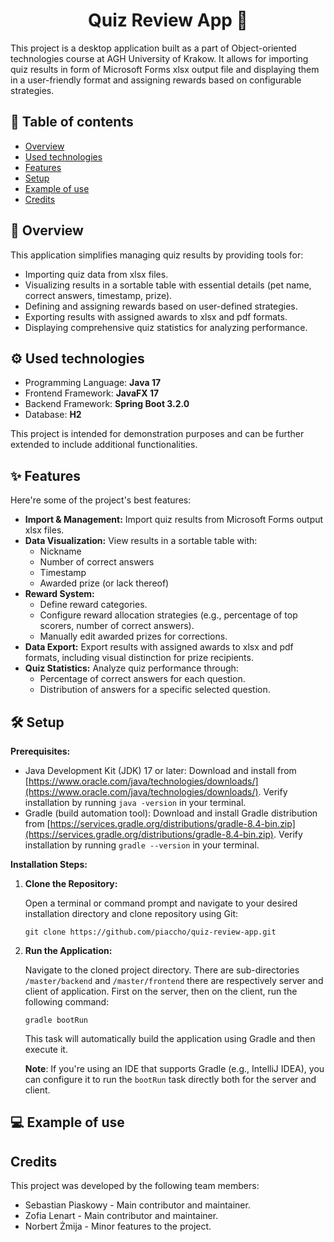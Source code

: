 

<h1 align="center" id="title">Quiz Review App 🦄</h1>

<p id="description">This project is a desktop application built as a part of Object-oriented technologies course at AGH University of Krakow. It allows for importing quiz results in form of Microsoft Forms xlsx output file and displaying them in a user-friendly format and assigning rewards based on configurable strategies.</p>

## 📖 Table of contents

* [Overview](#overview)
* [Used technologies](#used-technologies)
* [Features](#features)
* [Setup](#setup)
* [Example of use](#example-of-use)
* [Credits](#credits)

<div id="overview" />

## 🔎 Overview  
This application simplifies managing quiz results by providing tools for:

* Importing quiz data from xlsx files.
* Visualizing results in a sortable table with essential details (pet name, correct answers, timestamp, prize).
* Defining and assigning rewards based on user-defined strategies.
* Exporting results with assigned awards to xlsx and pdf formats.
* Displaying comprehensive quiz statistics for analyzing performance.

<div id="used-technologies" />

## ⚙️ Used technologies

* Programming Language: <b>Java 17</b>
* Frontend Framework: <b>JavaFX 17</b>
* Backend Framework: <b>Spring Boot 3.2.0</b>
* Database: <b>H2</b>

This project is intended for demonstration purposes and can be further extended to include additional functionalities.

<div id="features" />

## ✨ Features 

Here're some of the project's best features:

-   **Import & Management:**  Import quiz results from Microsoft Forms output xlsx files.
-   **Data Visualization:**  View results in a sortable table with:
    -   Nickname
    -   Number of correct answers
    -   Timestamp
    -   Awarded prize (or lack thereof)
-   **Reward System:**
    -   Define reward categories.
    -   Configure reward allocation strategies (e.g., percentage of top scorers, number of correct answers).
    -   Manually edit awarded prizes for corrections.
-   **Data Export:**  Export results with assigned awards to xlsx and pdf formats, including visual distinction for prize recipients.
-   **Quiz Statistics:**  Analyze quiz performance through:
    -   Percentage of correct answers for each question.
    -   Distribution of answers for a specific selected question.

<div id="setup" />

## 🛠️ Setup 

**Prerequisites:**

-   Java Development Kit (JDK) 17 or later: Download and install from  [https://www.oracle.com/java/technologies/downloads/](https://www.oracle.com/java/technologies/downloads/). Verify installation by running  `java -version`  in your terminal.
-   Gradle (build automation tool): Download and install Gradle distribution from [https://services.gradle.org/distributions/gradle-8.4-bin.zip](https://services.gradle.org/distributions/gradle-8.4-bin.zip). Verify installation by running  `gradle --version`  in your terminal.

**Installation Steps:**

1.  **Clone the Repository:**

	Open a terminal or command prompt and navigate to your desired installation directory and clone repository using Git:

		git clone https://github.com/piaccho/quiz-review-app.git
    
2.  **Run the Application:**
    
    Navigate to the cloned project directory. There are sub-directories `/master/backend` and `/master/frontend` there are respectively server and client of application. First on the server, then on the client, run the following command:

        gradle bootRun
        
    This task will automatically build the application using Gradle and then execute it.
	    
	<b>Note</b>: If you're using an IDE that supports Gradle (e.g., IntelliJ IDEA), you can configure it to run the `bootRun` task directly both for the server and client.

<div id="example-of-use" />

## 💻 Example of use 

## Credits

This project was developed by the following team members:

- Sebastian Piaskowy - Main contributor and maintainer.
- Zofia Lenart - Main contributor and maintainer.
- Norbert Żmija - Minor features to the project.